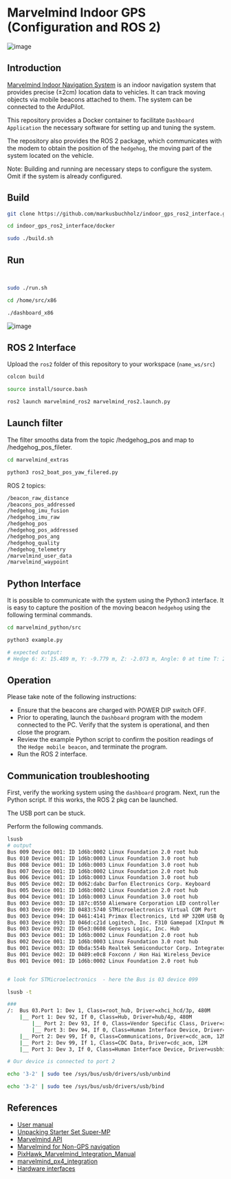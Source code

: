 
# Marvelmind Indoor GPS (Configuration and ROS 2)

![image](https://github.com/user-attachments/assets/331ce079-19c9-46e2-9972-cdfedc97bbee)

## Introduction

[Marvelmind Indoor Navigation System](https://marvelmind.com/) is an indoor navigation system that
provides precise (±2cm) location data to vehicles. It can track moving objects via mobile beacons attached to them.
The system can be connected to the ArduPilot.

This repository provides a Docker container to facilitate ```Dashboard Application``` the necessary software for setting up and tuning the system. 

The repository also provides the ROS 2 package, which communicates with the modem to obtain the position of the ```hedgehog```, the moving part of the system located on the vehicle.

Note: Building and running are necessary steps to configure the system. Omit if the system is already configured.

## Build

```bash
git clone https://github.com/markusbuchholz/indoor_gps_ros2_interface.git

cd indoor_gps_ros2_interface/docker

sudo ./build.sh

```

## Run

```bash 


sudo ./run.sh

cd /home/src/x86

./dashboard_x86

```
![image](https://github.com/user-attachments/assets/71b39b09-0f13-4b75-b6cb-0d02a47e6a9c)



## ROS 2 Interface

Upload the ```ros2``` folder of this repository to your workspace (```name_ws/src```)

```bash
colcon build

source install/source.bash

ros2 launch marvelmind_ros2 marvelmind_ros2.launch.py
```

## Launch filter

The filter smooths data from the topic /hedgehog_pos and map to /hedgehog_pos_fileter.

```bash
cd marvelmind_extras

python3 ros2_boat_pos_yaw_filered.py
```


ROS 2 topics:

```bash
/beacon_raw_distance
/beacons_pos_addressed
/hedgehog_imu_fusion
/hedgehog_imu_raw
/hedgehog_pos
/hedgehog_pos_addressed
/hedgehog_pos_ang
/hedgehog_quality
/hedgehog_telemetry
/marvelmind_user_data
/marvelmind_waypoint
```

## Python Interface

It is possible to communicate with the system using the Python3 interface. It is easy to capture the position of the moving beacon ```hedgehog``` using the following terminal commands.

```bash
cd marvelmind_python/src

python3 example.py

# expected output:
# Hedge 6: X: 15.489 m, Y: -9.779 m, Z: -2.073 m, Angle: 0 at time T: 2024-07-15 10:37:50-009
```
## Operation

Please take note of the following instructions:
- Ensure that the beacons are charged with POWER DIP switch OFF.
- Prior to operating, launch the ```Dashboard``` program with the modem connected to the PC. Verify that the system is operational, and then close the program.
- Review the example Python script to confirm the position readings of the ```Hedge mobile beacon```, and terminate the program.
- Run the ROS 2 interface.

## Communication troubleshooting

First, verify the working system using the ```dashboard``` program. Next, run the Python script. If this works, the ROS 2 pkg can be launched.

The USB port can be stuck.

Perform the following commands.

```bash
lsusb
# output
Bus 009 Device 001: ID 1d6b:0002 Linux Foundation 2.0 root hub
Bus 010 Device 001: ID 1d6b:0003 Linux Foundation 3.0 root hub
Bus 008 Device 001: ID 1d6b:0003 Linux Foundation 3.0 root hub
Bus 007 Device 001: ID 1d6b:0002 Linux Foundation 2.0 root hub
Bus 006 Device 001: ID 1d6b:0003 Linux Foundation 3.0 root hub
Bus 005 Device 002: ID 0d62:dabc Darfon Electronics Corp. Keyboard
Bus 005 Device 001: ID 1d6b:0002 Linux Foundation 2.0 root hub
Bus 004 Device 001: ID 1d6b:0003 Linux Foundation 3.0 root hub
Bus 003 Device 003: ID 187c:0550 Alienware Corporation LED controller
Bus 003 Device 099: ID 0483:5740 STMicroelectronics Virtual COM Port
Bus 003 Device 094: ID 0461:4141 Primax Electronics, Ltd HP 320M USB Optical Mouse
Bus 003 Device 093: ID 046d:c21d Logitech, Inc. F310 Gamepad [XInput Mode]
Bus 003 Device 092: ID 05e3:0608 Genesys Logic, Inc. Hub
Bus 003 Device 001: ID 1d6b:0002 Linux Foundation 2.0 root hub
Bus 002 Device 001: ID 1d6b:0003 Linux Foundation 3.0 root hub
Bus 001 Device 003: ID 0bda:554b Realtek Semiconductor Corp. Integrated_Webcam_HD
Bus 001 Device 002: ID 0489:e0c8 Foxconn / Hon Hai Wireless_Device
Bus 001 Device 001: ID 1d6b:0002 Linux Foundation 2.0 root hub


# look for STMicroelectronics  - here the Bus is 03 device 099

lsusb -t

###
/:  Bus 03.Port 1: Dev 1, Class=root_hub, Driver=xhci_hcd/3p, 480M
    |__ Port 1: Dev 92, If 0, Class=Hub, Driver=hub/4p, 480M
        |__ Port 2: Dev 93, If 0, Class=Vendor Specific Class, Driver=xpad, 12M
        |__ Port 3: Dev 94, If 0, Class=Human Interface Device, Driver=usbhid, 1.5M
    |__ Port 2: Dev 99, If 0, Class=Communications, Driver=cdc_acm, 12M
    |__ Port 2: Dev 99, If 1, Class=CDC Data, Driver=cdc_acm, 12M
    |__ Port 3: Dev 3, If 0, Class=Human Interface Device, Driver=usbhid, 12M

# Our device is connected to port 2

echo '3-2' | sudo tee /sys/bus/usb/drivers/usb/unbind

echo '3-2' | sudo tee /sys/bus/usb/drivers/usb/bind

```

## References

- [User manual](https://marvelmind.com/pics/marvelmind_navigation_system_manual.pdf)
- [Unpacking Starter Set Super-MP](https://www.youtube.com/watch?v=Uj2_BGS1AjI)
- [Marvelmind API](https://marvelmind.com/download/#api)
- [Marvelmind for Non-GPS navigation](https://ardupilot.org/rover/docs/common-marvelmind.html)
- [PixHawk_Marvelmind_Integration_Manual](https://marvelmind.com/pics/PixHawk_Marvelmind_Integration_Manual.pdf)
- [marvelmind_px4_integration](https://marvelmind.com/pics/marvelmind_px4_integration.pdf)
- [Hardware interfaces](https://marvelmind.com/pics/marvelmind_interfaces.pdf)

